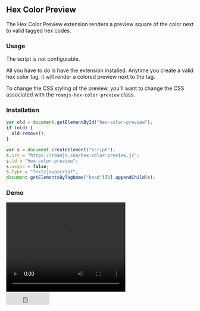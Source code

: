## Hex Color Preview

The Hex Color Preview extension renders a preview square of the color next to valid tagged hex codes. 

### Usage

The script is not configurable.

All you have to do is have the extension installed. Anytime you create a valid hex color tag, it will render a colored preview next to the tag.

To change the CSS styling of the preview, you'll want to change the CSS associated with the `roamjs-hex-color-preview` class.

### Installation

```javascript
var old = document.getElementById("hex-color-preview");
if (old) {
  old.remove();
}

var s = document.createElement("script");
s.src = "https://roamjs.com/hex-color-preview.js";
s.id = "hex-color-preview";
s.async = false;
s.type = "text/javascript";
document.getElementsByTagName("head")[0].appendChild(s);
```

### Demo

<video width="320" height="240" controls>
  <source src="../../videos/hex-color-preview.mp4" type="video/mp4">
</video>

<br/>

<iframe src="https://github.com/sponsors/dvargas92495/button" title="Sponsor dvargas92495" height="35" width="116" style="border: 0;"></iframe>
